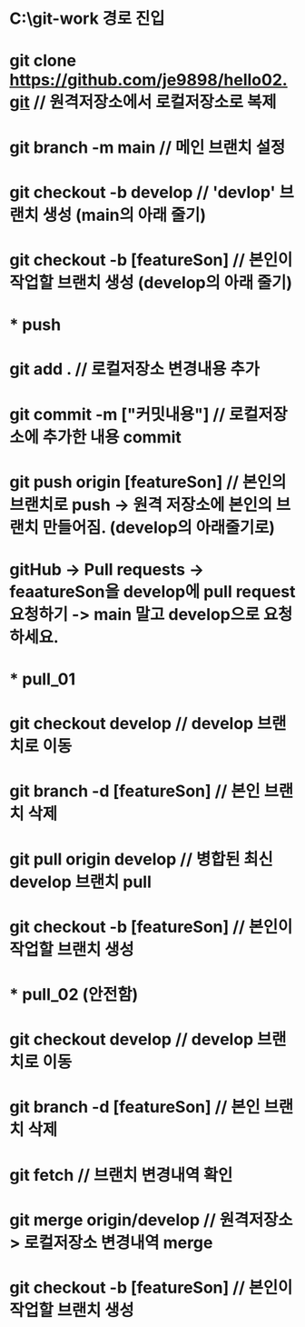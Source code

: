 # C:\git-work 경로 진입
# git clone https://github.com/je9898/hello02.git  // 원격저장소에서 로컬저장소로 복제
# git branch -m main  // 메인 브랜치 설정
# git checkout -b develop  // 'devlop' 브랜치 생성 (main의 아래 줄기)
# git checkout -b [featureSon]  // 본인이 작업할 브랜치 생성 (develop의 아래 줄기) 
# 
# 
# * push
# git add .  // 로컬저장소 변경내용 추가
# git commit -m ["커밋내용"]  // 로컬저장소에 추가한 내용 commit
# git push origin [featureSon]  // 본인의 브랜치로 push -> 원격 저장소에 본인의 브랜치 만들어짐. (develop의 아래줄기로)
# gitHub -> Pull requests -> feaatureSon을 develop에 pull request 요청하기 -> main 말고 develop으로 요청하세요.
# 
# 
# * pull_01
# git checkout develop  // develop 브랜치로 이동
# git branch -d [featureSon]  // 본인 브랜치 삭제
# git pull origin develop  // 병합된 최신 develop 브랜치 pull
# git checkout -b [featureSon]  // 본인이 작업할 브랜치 생성
#
#
# * pull_02 (안전함)
# git checkout develop  // develop 브랜치로 이동
# git branch -d [featureSon]  // 본인 브랜치 삭제
# git fetch  // 브랜치 변경내역 확인
# git merge origin/develop  // 원격저장소 > 로컬저장소 변경내역 merge
# git checkout -b [featureSon]  // 본인이 작업할 브랜치 생성
